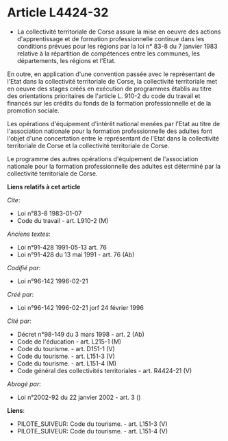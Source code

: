 # Article L4424-32

- La collectivité territoriale de Corse assure la mise en oeuvre des actions d'apprentissage et de formation professionnelle
continue dans les conditions prévues pour les régions par la loi n° 83-8 du 7 janvier 1983 relative à la répartition de
compétences entre les communes, les départements, les régions et l'Etat.

En outre, en application d'une convention passée avec le représentant de l'Etat dans la collectivité territoriale de Corse,
la collectivité territoriale met en oeuvre des stages créés en exécution de programmes établis au titre des orientations
prioritaires de l'article L. 910-2 du code du travail et financés sur les crédits du fonds de la formation professionnelle et
de la promotion sociale.

Les opérations d'équipement d'intérêt national menées par l'Etat au titre de l'association nationale pour la formation
professionnelle des adultes font l'objet d'une concertation entre le représentant de l'Etat dans la collectivité territoriale
de Corse et la collectivité territoriale de Corse.

Le programme des autres opérations d'équipement de l'association nationale pour la formation professionnelle des adultes est
déterminé par la collectivité territoriale de Corse.

**Liens relatifs à cet article**

_Cite_:

  - Loi n°83-8 1983-01-07
  - Code du travail - art. L910-2 (M)

_Anciens textes_:

  - Loi n°91-428 1991-05-13 art. 76
  - Loi n°91-428 du 13 mai 1991 - art. 76 (Ab)

_Codifié par_:

  - Loi n°96-142 1996-02-21

_Créé par_:

  - Loi n°96-142 1996-02-21 jorf 24 février 1996

_Cité par_:

  - Décret n°98-149 du 3 mars 1998 - art. 2 (Ab)
  - Code de l'éducation - art. L215-1 (M)
  - Code du tourisme. - art. D151-1 (V)
  - Code du tourisme. - art. L151-3 (V)
  - Code du tourisme. - art. L151-4 (M)
  - Code général des collectivités territoriales - art. R4424-21 (V)

_Abrogé par_:

  - Loi n°2002-92 du 22 janvier 2002 - art. 3 ()

**Liens**:

  - PILOTE_SUIVEUR: Code du tourisme. - art. L151-3 (V)
  - PILOTE_SUIVEUR: Code du tourisme. - art. L151-4 (V)
